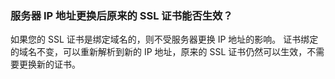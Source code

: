 ### 服务器 IP 地址更换后原来的 SSL 证书能否生效？

如果您的 SSL 证书是绑定域名的，则不受服务器更换 IP 地址的影响。
证书绑定的域名不变，可以重新解析到新的 IP 地址，原来的 SSL 证书仍然可以生效，不需要更换新的证书。

